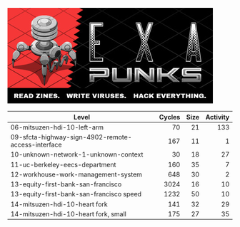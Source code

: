  ![](header.jpg)


| Level                                              | Cycles | Size | Activity |
| -------------------------------------------------- | -----: | ---: | -------: |
| 06-mitsuzen-hdi-10-left-arm                        |     70 |   21 |      133 |
| 09-sfcta-highway-sign-4902-remote-access-interface |    167 |   11 |        1 |
| 10-unknown-network-1-unknown-context               |     30 |   18 |       27 |
| 11-uc-berkeley-eecs-department                     |    160 |   35 |        7 |
| 12-workhouse-work-management-system                |    648 |   30 |        2 |
| 13-equity-first-bank-san-francisco                 |   3024 |   16 |       10 |
| 13-equity-first-bank-san-francisco speed           |   1232 |   50 |       10 |
| 14-mitsuzen-hdi-10-heart fork                      |    141 |   32 |       29 |
| 14-mitsuzen-hdi-10-heart fork, small               |    175 |   27 |       35 |

